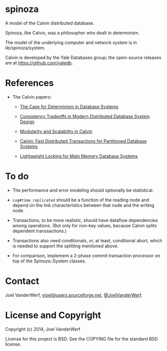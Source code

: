 spinoza
=======

A model of the Calvin distributed database.

Spinoza, like Calvin, was a philosopher who dealt in determinism.

The model of the underlying computer and network system is in lib/spinoza/system.

Calvin is developed by the Yale Databases group; the open-source releases are at https://github.com/yaledb.

References
==========

* The Calvin papers:

  * [The Case for Determinism in Database Systems](http://cs-www.cs.yale.edu/homes/dna/papers/determinism-vldb10.pdf)

  * [Consistency Tradeoffs in Modern Distributed Database System Design](http://cs-www.cs.yale.edu/homes/dna/papers/abadi-pacelc.pdf)

  * [Modularity and Scalability in Calvin](http://sites.computer.org/debull/A13june/calvin1.pdf)

  * [Calvin: Fast Distributed Transactions for Partitioned Database Systems](http://www.cs.yale.edu/homes/dna/papers/calvin-sigmod12.pdf)

  * [Lightweight Locking for Main Memory Database Systems](http://cs-www.cs.yale.edu/homes/dna/papers/vll-vldb13.pdf)


To do
=====

* The performance and error modeling should optionally be statistical.

* `Log#time_replicated` should be a function of the reading node and depend on the link characteristics between that node and the writing node.

* Transactions, to be more realistic, should have dataflow dependencies among operations. (But only for non-key values, because Calvin splits dependent transsactions.)

* Transactions also need conditionals, or, at least, conditional abort, which is needed to support the splitting mentioned above.

* For comparison, implement a 2-phase commit transaction processor on top of the Spinoza::System classes.

Contact
=======

Joel VanderWerf, vjoel@users.sourceforge.net, [@JoelVanderWerf](https://twitter.com/JoelVanderWerf).

License and Copyright
========

Copyright (c) 2014, Joel VanderWerf

License for this project is BSD. See the COPYING file for the standard BSD license.
